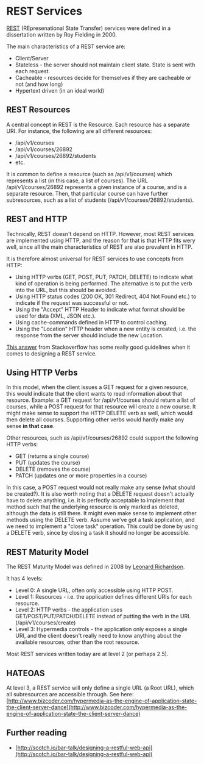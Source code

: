 # REST Services

[REST](http://en.wikipedia.org/wiki/Representational_state_transfer) (REpresenational State Transfer) services were defined in a dissertation written by Roy Fielding in 2000.

The main characteristics of a REST service are:

* Client/Server
* Stateless - the server should not maintain client state. State is sent with each request.
* Cacheable - resources decide for themselves if they are cacheable or not (and how long)
* Hypertext driven (in an ideal world)

## REST Resources

A central concept in REST is the Resource. Each resource has a separate URI. For instance, the following are all
different resources:

* /api/v1/courses
* /api/v1/courses/26892
* /api/v1/courses/26892/students
* etc.

It is common to define a resource (such as /api/v1/courses) which represents a list (in this case, a list of courses). The URL /api/v1/courses/26892 represents a given instance of a course, and is a separate resource. Then, that particular course can have further subresources, such as a list of students (/api/v1/courses/26892/students).

## REST and HTTP

Technically, REST doesn't depend on HTTP. However, most REST services are implemented using HTTP, and the reason for
that is that HTTP fits wery well, since all the main characteristics of REST are also prevalent in HTTP.

It is therefore almost universal for REST services to use concepts from HTTP:

* Using HTTP verbs (GET, POST, PUT, PATCH, DELETE) to indicate what kind of operation is being performed. The alternative is to put the verb into the URL, but this should be avoided.
* Using HTTP status codes (200 OK, 301 Redirect, 404 Not Found etc.) to indicate if the request was successful or not.
* Using the "Accept" HTTP Header to indicate what format should be used for data (XML, JSON etc.).
* Using cache-commands defined in HTTP to control caching.
* Using the "Location" HTTP header when a new entity is created, i.e. the response from the server should include the new Location.

[This answer](http://stackoverflow.com/questions/1619152/how-to-create-rest-urls-without-verbs/1619677#1619677) from Stackoverflow has some really good guidelines when it comes to designing a REST service.

## Using HTTP Verbs

In this model, when the client issues a GET request for a given resource, this would indicate that the client wants
to read information about that resource. Example: a GET request for /api/v1/courses should return a list of courses,
while a POST request for that resource will create a new course. It might make sense to support the HTTP DELETE verb
as well, which would then delete all courses. Supporting other verbs would hardly make any sense **in that case**.

Other resources, such as /api/v1/courses/26892 could support the following HTTP verbs: 

* GET (returns a single course)
* PUT (updates the course)
* DELETE (removes the course)
* PATCH (updates one or more properties in a course)

In this case, a POST request would not really make any sense (what should be created?). It is also worth noting that 
a DELETE request doesn't actually have to delete anything, i.e. it is perfectly acceptable to implement that method
such that the underlying resource is only marked as deleted, although the data is still there. It might even make
sense to implement other methods using the DELETE verb. Assume we've got a task application, and we need to implement
a "close task" operation. This could be done by using a DELETE verb, since by closing a task it should no longer
be accessible.

## REST Maturity Model

The REST Maturity Model was defined in 2008 by [Leonard Richardson](http://www.crummy.com/).

It has 4 levels:

* Level 0: A single URL, often only accessible using HTTP POST.
* Level 1: Resources - i.e. the application defines different URIs for each resource.
* Level 2: HTTP verbs - the application uses GET/POST/PUT/PATCH/DELETE instead of putting the verb in the URL (/api/v1/courses/create)
* Level 3: Hypermedia controls - the application only exposes a single URI, and the client doesn't really need to know anything about the available resources, other than the root resource.

Most REST services written today are at level 2 (or perhaps 2.5).

## HATEOAS

At level 3, a REST service will only define a single URL (a Root URL), which all subresources are accessible through.
See here: [http://www.bizcoder.com/hypermedia-as-the-engine-of-application-state-the-client-server-dance](http://www.bizcoder.com/hypermedia-as-the-engine-of-application-state-the-client-server-dance)

## Further reading

* [http://scotch.io/bar-talk/designing-a-restful-web-api](http://scotch.io/bar-talk/designing-a-restful-web-api)
